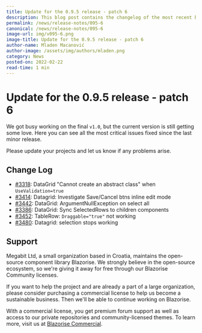 ```yaml
---
title: Update for the 0.9.5 release - patch 6
description: This blog post contains the changelog of the most recent bug fixes included in the Blazorise v0.9.5.6 release.
permalink: /news/release-notes/095-6
canonical: /news/release-notes/095-6
image-url: img/v095-6.png
image-title: Update for the 0.9.5 release - patch 6
author-name: Mladen Macanović
author-image: /assets/img/authors/mladen.png
category: News
posted-on: 2022-02-22
read-time: 1 min
---
```


# Update for the 0.9.5 release - patch 6

We got busy working on the final `v1.0`, but the current version is still getting some love. Here you can see all the most critical issues fixed since the last minor release.

Please update your projects and let us know if any problems arise.

## Change Log

- [#3318](https://github.com/Megabit/Blazorise/issues/3318): DataGrid "Cannot create an abstract class" when `UseValidation=true`
- [#3414](https://github.com/Megabit/Blazorise/issues/3414): Datagrid: Investigate Save/Cancel btns inline edit mode
- [#3442](https://github.com/Megabit/Blazorise/issues/3442): DataGrid: ArgumentNullException on select all
- [#3386](https://github.com/Megabit/Blazorise/issues/3386): DataGrid: Sync SelectedRows to children components
- [#3452](https://github.com/Megabit/Blazorise/issues/3452): TableRow: `Draggable="true"` not working
- [#3480](https://github.com/Megabit/Blazorise/issues/3480): Datagrid: selection stops working

## Support

Megabit Ltd, a small organization based in Croatia, maintains the open-source component library Blazorise. We strongly believe in the open-source ecosystem, so we're giving it away for free through our Blazorise Community licenses.

If you want to help the project and are already a part of a large organization, please consider purchasing a commercial license to help us become a sustainable business. Then we'll be able to continue working on Blazorise.

With a commercial license, you get premium forum support as well as access to our private repositories and community-licensed themes. To learn more, visit us at [Blazorise Commercial](commercial).
